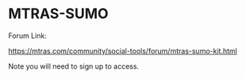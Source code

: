 # MTRAS-SUMO

Forum Link:

https://mtras.com/community/social-tools/forum/mtras-sumo-kit.html 

Note you will need to sign up to access. 

